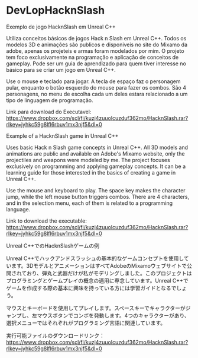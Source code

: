# DevLopHacknSlash
Exemplo de jogo HacknSlash em Unreal C++

Utiliza conceitos básicos de jogos Hack n Slash em Unreal C++. Todos os modelos 3D e animações são publicos e disponiveis no site do Mixamo da adobe, apenas os projeteis e armas foram modelados por mim. O projeto tem foco exclusivamente na programação e aplicação de conceitos de gameplay. Pode ser um guia de aprendizado para quem tiver interesse no básico para se criar um jogo em Unreal C++.

Use o mouse e teclado para jogar. A tecla de espaço faz o personagem pular, enquanto o botão esquerdo do mouse para fazer os combos. São 4 personagens, no menu de escolha cada um deles estara relacionado a um tipo de linguagem de programação.

Link para download do Executavel: https://www.dropbox.com/scl/fi/kuzj4zuuolcuzduf362mo/HacknSlash.rar?rlkey=jyhkc59g8lfl6rbuv1mx3njf5&dl=0


Example of a HacknSlash game in Unreal C++

Uses basic Hack n Slash game concepts in Unreal C++. All 3D models and animations are public and available on Adobe's Mixamo website, only the projectiles and weapons were modeled by me. The project focuses exclusively on programming and applying gameplay concepts. It can be a learning guide for those interested in the basics of creating a game in Unreal C++.

Use the mouse and keyboard to play. The space key makes the character jump, while the left mouse button triggers combos. There are 4 characters, and in the selection menu, each of them is related to a programming language.

Link to download the executable: https://www.dropbox.com/scl/fi/kuzj4zuuolcuzduf362mo/HacknSlash.rar?rlkey=jyhkc59g8lfl6rbuv1mx3njf5&dl=0



Unreal C++でのHacknSlashゲームの例

Unreal C++でハックアンドスラッシュの基本的なゲームコンセプトを使用しています。3DモデルとアニメーションはすべてAdobeのMixamoウェブサイトで公開されており、弾丸と武器だけが私がモデリングしました。このプロジェクトはプログラミングとゲームプレイの概念の適用に専念しています。Unreal C++でゲームを作成する際の基本に興味を持っている方には学習ガイドとなるでしょう。

マウスとキーボードを使用してプレイします。スペースキーでキャラクターがジャンプし、左マウスボタンでコンボを発動します。4つのキャラクターがあり、選択メニューではそれぞれがプログラミング言語に関連しています。

実行可能ファイルのダウンロードリンク： https://www.dropbox.com/scl/fi/kuzj4zuuolcuzduf362mo/HacknSlash.rar?rlkey=jyhkc59g8lfl6rbuv1mx3njf5&dl=0



